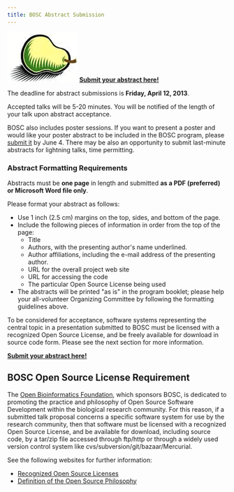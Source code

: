 ```yaml
---
title: BOSC Abstract Submission
---
```


![The Bosc Pear](Pear.png "fig:The Bosc Pear") **[Submit your abstract
here!](http://events.open-bio.org/BOSC2013/openconf.php)**

The deadline for abstract submissions is **Friday, April 12, 2013**.

Accepted talks will be 5-20 minutes. You will be notified of the length
of your talk upon abstract acceptance.

BOSC also includes poster sessions. If you want to present a poster and
would like your poster abstract to be included in the BOSC program,
please [submit it](http://events.open-bio.org/BOSC2013/openconf.php) by
June 4. There may be also an opportunity to submit last-minute abstracts
for lightning talks, time permitting.

### Abstract Formatting Requirements

Abstracts must be **one page** in length and submitted **as a PDF
(preferred) or Microsoft Word file only**.

Please format your abstract as follows:

-   Use 1 inch (2.5 cm) margins on the top, sides, and bottom of
    the page.
-   Include the following pieces of information in order from the top of
    the page:
    -   Title
    -   Authors, with the presenting author's name underlined.
    -   Author affiliations, including the e-mail address of the
        presenting author.
    -   URL for the overall project web site
    -   URL for accessing the code
    -   The particular Open Source License being used
-   The abstracts will be printed "as is" in the program booklet; please
    help your all-volunteer Organizing Committee by following the
    formatting guidelines above.

To be considered for acceptance, software systems representing the
central topic in a presentation submitted to BOSC must be licensed with
a recognized Open Source License, and be freely available for download
in source code form. Please see the next section for more information.

**[Submit your abstract
here!](http://events.open-bio.org/BOSC2013/openconf.php)**

BOSC Open Source License Requirement
------------------------------------

The [Open Bioinformatics Foundation](OBF "wikilink"), which sponsors
BOSC, is dedicated to promoting the practice and philosophy of Open
Source Software Development within the biological research community.
For this reason, if a submitted talk proposal concerns a specific
software system for use by the research community, then that software
must be licensed with a recognized Open Source License, and be available
for download, including source code, by a tar/zip file accessed through
ftp/http or through a widely used version control system like
cvs/subversion/git/bazaar/Mercurial.

See the following websites for further information:

-   [Recognized Open Source
    Licenses](http://www.opensource.org/licenses/)
-   [Definition of the Open Source
    Philosophy](http://www.opensource.org/docs/definition.php)

